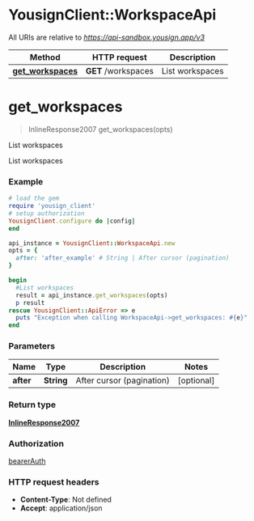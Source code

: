 # YousignClient::WorkspaceApi

All URIs are relative to *https://api-sandbox.yousign.app/v3*

Method | HTTP request | Description
------------- | ------------- | -------------
[**get_workspaces**](WorkspaceApi.md#get_workspaces) | **GET** /workspaces | List workspaces

# **get_workspaces**
> InlineResponse2007 get_workspaces(opts)

List workspaces

List workspaces

### Example
```ruby
# load the gem
require 'yousign_client'
# setup authorization
YousignClient.configure do |config|
end

api_instance = YousignClient::WorkspaceApi.new
opts = { 
  after: 'after_example' # String | After cursor (pagination)
}

begin
  #List workspaces
  result = api_instance.get_workspaces(opts)
  p result
rescue YousignClient::ApiError => e
  puts "Exception when calling WorkspaceApi->get_workspaces: #{e}"
end
```

### Parameters

Name | Type | Description  | Notes
------------- | ------------- | ------------- | -------------
 **after** | **String**| After cursor (pagination) | [optional] 

### Return type

[**InlineResponse2007**](InlineResponse2007.md)

### Authorization

[bearerAuth](../README.md#bearerAuth)

### HTTP request headers

 - **Content-Type**: Not defined
 - **Accept**: application/json



